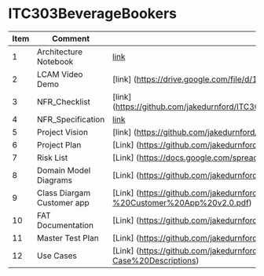 # ITC303BeverageBookers

Item |  Comment  |   Location
-------------|------------|-----------|
1 | Architecture Notebook | [link](https://github.com/jakedurnford/ITC303BeverageBookers/blob/master/Documentation/Architecture/Architecture%20Notebook%20for%20Beverage%20Bookers.docx.pdf)
2 | LCAM Video Demo | [link] (https://drive.google.com/file/d/1ykwsvKaUWpTRX5nqWa_wkkp6OukcYa4w/view?usp=sharing)
3 | NFR_Checklist | [link] (https://github.com/jakedurnford/ITC303BeverageBookers/blob/master/Documentation/NFR_Checklist%26Specification/NFR_Checklist_BeverageBooker%202.0.pdf)
4 | NFR_Specification | [link](https://github.com/jakedurnford/ITC303BeverageBookers/blob/master/Documentation/NFR_Checklist%26Specification/NFR_Specification_BeverageBooker%202.0.pdf)
5 | Project Vision  | [link] (https://github.com/jakedurnford/ITC303BeverageBookers/blob/master/Documentation/Project_Vision/Project%20Vision%202.0.pdf)
6 | Project Plan | [Link] (https://github.com/jakedurnford/ITC303BeverageBookers/blob/Emily-Docs/Documentation/Project%20Plan/Project%20Plan%20v2.1%20.pdf)
7 | Risk List | [Link] (https://docs.google.com/spreadsheets/d/1KBMewRZ26yuuH2l5mK1DujUiR0xWjR75SJUjusINPLs/edit?usp=sharing)
8 | Domain Model Diagrams | [Link] (https://github.com/jakedurnford/ITC303BeverageBookers/blob/Emily-Docs/Documentation/Diargrams/Domain%20Model%20Diagrams%20v3.pdf)
9 | Class Diargam Customer app | [Link] (https://github.com/jakedurnford/ITC303BeverageBookers/blob/Benn-Documentation/Documentation/Diargrams/Class%20Diagram%20-%20Customer%20App%20v2.0.pdf)
10 | FAT Documentation | [Link] (https://github.com/jakedurnford/ITC303BeverageBookers/tree/Benn-Documentation/Documentation/Testing/FAT%20Documents)
11 | Master Test Plan | [Link] (https://github.com/jakedurnford/ITC303BeverageBookers/blob/Benn-Documentation/Documentation/Testing/Master%20Test%20Plan%20v2.0.pdf)
12 | Use Cases | [Link] (https://github.com/jakedurnford/ITC303BeverageBookers/tree/Benn-Documentation/Documentation/Use%20Case%20Docs/LCAM%20Full%20Use-Case%20Descriptions)

